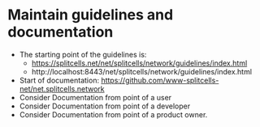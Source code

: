 # Maintain guidelines and documentation
* The starting point of the guidelines is:
    * https://splitcells.net/net/splitcells/network/guidelines/index.html
    * http://localhost:8443/net/splitcells/network/guidelines/index.html
* Start of documentation: https://github.com/www-splitcells-net/net.splitcells.network
* Consider Documentation from point of a user
* Consider Documentation from point of a developer
* Consider Documentation from point of a product owner.